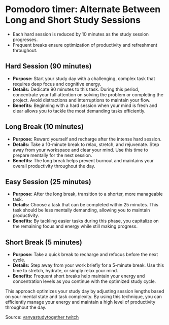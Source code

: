 # Pomodoro timer: Alternate Between Long and Short Study Sessions

* Each hard session is reduced by 10 minutes as the study session progresses.
* Frequent breaks ensure optimization of productivity and refreshment throughout.

## Hard Session (90 minutes)

- **Purpose:** Start your study day with a challenging, complex task that requires deep focus and cognitive energy.
- **Details:** Dedicate 90 minutes to this task. During this period, concentrate your full attention on solving the problem or completing the project. Avoid distractions and interruptions to maintain your flow.
- **Benefits:** Beginning with a hard session when your mind is fresh and clear allows you to tackle the most demanding tasks efficiently.

## Long Break (10 minutes)

- **Purpose:** Reward yourself and recharge after the intense hard session.
- **Details:** Take a 10-minute break to relax, stretch, and rejuvenate. Step away from your workspace and clear your mind. Use this time to prepare mentally for the next session.
- **Benefits:** The long break helps prevent burnout and maintains your overall productivity throughout the day.

## Easy Session (25 minutes)

- **Purpose:** After the long break, transition to a shorter, more manageable task.
- **Details:** Choose a task that can be completed within 25 minutes. This task should be less mentally demanding, allowing you to maintain productivity.
- **Benefits:** By tackling easier tasks during this phase, you capitalize on the remaining focus and energy while still making progress.

## Short Break (5 minutes)

- **Purpose:** Take a quick break to recharge and refocus before the next cycle.
- **Details:** Step away from your work briefly for a 5-minute break. Use this time to stretch, hydrate, or simply relax your mind.
- **Benefits:** Frequent short breaks help maintain your energy and concentration levels as you continue with the optimized study cycle.

This approach optimizes your study day by adjusting session lengths based on your mental state and task complexity. By using this technique, you can efficiently manage your energy and maintain a high level of productivity throughout the day.

Source: [vanyastudytogether twitch](https://www.twitch.tv/vanyastudytogether) 

